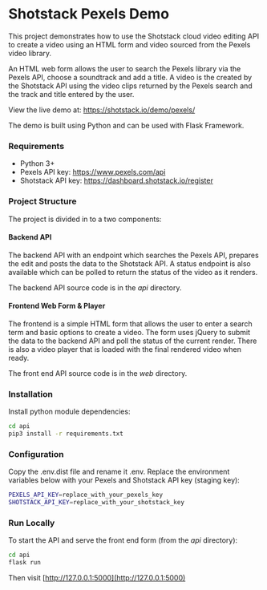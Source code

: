 # Shotstack Pexels Demo

This project demonstrates how to use the Shotstack cloud video editing API to create 
a video using an HTML form and video sourced from the Pexels video library.

An HTML web form allows the user to search the Pexels library via the Pexels API, choose 
a soundtrack and add a title. A video is the created by the Shotstack API using the video
clips returned by the Pexels search and the track and title entered by the user.

View the live demo at: https://shotstack.io/demo/pexels/

The demo is built using Python and can be used with Flask Framework.

### Requirements

- Python 3+
- Pexels API key: https://www.pexels.com/api
- Shotstack API key: https://dashboard.shotstack.io/register

### Project Structure

The project is divided in to a two components:

#### Backend API

The backend API with an endpoint which searches the Pexels API, prepares the edit and posts 
the data to the Shotstack API. A status endpoint is also available which can be polled to 
return the status of the video as it renders.

The backend API source code is in the _api_ directory.

#### Frontend Web Form & Player

The frontend is a simple HTML form that allows the user to enter a search term and basic 
options to create a video. The form uses jQuery to submit the data to the backend API and 
poll the status of the current render. There is also a video player that is loaded with 
the final rendered video when ready.

The front end API source code is in the _web_ directory.

### Installation

Install python module dependencies:

```bash
cd api
pip3 install -r requirements.txt
```

### Configuration

Copy the .env.dist file and rename it .env. Replace the environment variables below with your
Pexels and Shotstack API key (staging key):

```bash
PEXELS_API_KEY=replace_with_your_pexels_key
SHOTSTACK_API_KEY=replace_with_your_shotstack_key
```

### Run Locally

To start the API and serve the front end form (from the _api_ directory):

```bash
cd api
flask run
```

Then visit [http://127.0.0.1:5000](http://127.0.0.1:5000)
